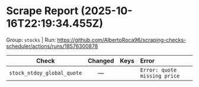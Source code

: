 # Scrape Report (2025-10-16T22:19:34.455Z)

Group: `stocks`  |  Run: https://github.com/AlbertoRoca96/scraping-checks-scheduler/actions/runs/18576300878

| Check | Changed | Keys | Error |
|---|:---:|:--|:--|
| `stock_ntdoy_global_quote` | — |  | `Error: quote missing price` |
